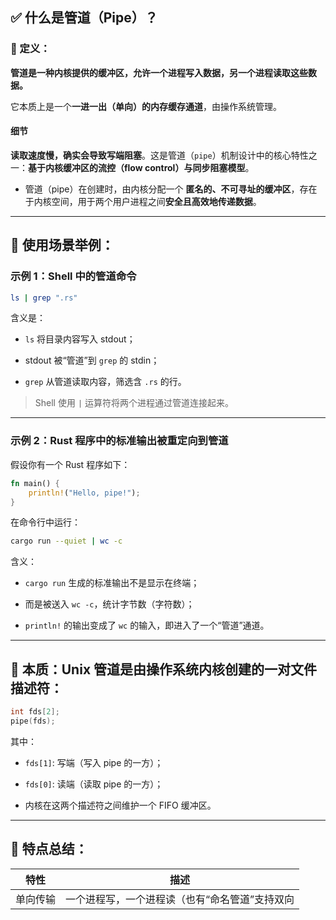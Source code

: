 ## ✅ 什么是管道（Pipe）？

### 📌 定义：

**管道是一种内核提供的缓冲区，允许一个进程写入数据，另一个进程读取这些数据。**

它本质上是一个**一进一出（单向）**的**内存缓存通道**，由操作系统管理。

#### 细节
 **读取速度慢，确实会导致写端阻塞**。这是管道（`pipe`）机制设计中的核心特性之一：**基于内核缓冲区的流控（flow control）与同步阻塞模型**。
- 管道（pipe）在创建时，由内核分配一个 **匿名的、不可寻址的缓冲区**，存在于内核空间，用于两个用户进程之间**安全且高效地传递数据**。

* * *

## 🔧 使用场景举例：

### 示例 1：Shell 中的管道命令

```sh
ls | grep ".rs"
```

含义是：

* `ls` 将目录内容写入 stdout；
    
* stdout 被“管道”到 `grep` 的 stdin；
    
* `grep` 从管道读取内容，筛选含 `.rs` 的行。
    

> Shell 使用 `|` 运算符将两个进程通过管道连接起来。

* * *

### 示例 2：Rust 程序中的标准输出被重定向到管道

假设你有一个 Rust 程序如下：

```rust
fn main() {
    println!("Hello, pipe!");
}
```

在命令行中运行：

```sh
cargo run --quiet | wc -c
```

含义：

* `cargo run` 生成的标准输出不是显示在终端；
    
* 而是被送入 `wc -c`，统计字节数（字符数）；
    
* `println!` 的输出变成了 `wc` 的输入，即进入了一个“管道”通道。
    

* * *

## 🔄 本质：Unix 管道是由操作系统内核创建的一对**文件描述符**：

```c
int fds[2];
pipe(fds);
```

其中：

* `fds[1]`: 写端（写入 pipe 的一方）；
    
* `fds[0]`: 读端（读取 pipe 的一方）；
    
* 内核在这两个描述符之间维护一个 FIFO 缓冲区。
    

* * *

## 🎯 特点总结：

| 特性 | 描述 |
| --- | --- |
| 单向传输 | 一个进程写，一个进程读（也有“命名管道”支持双向 |
